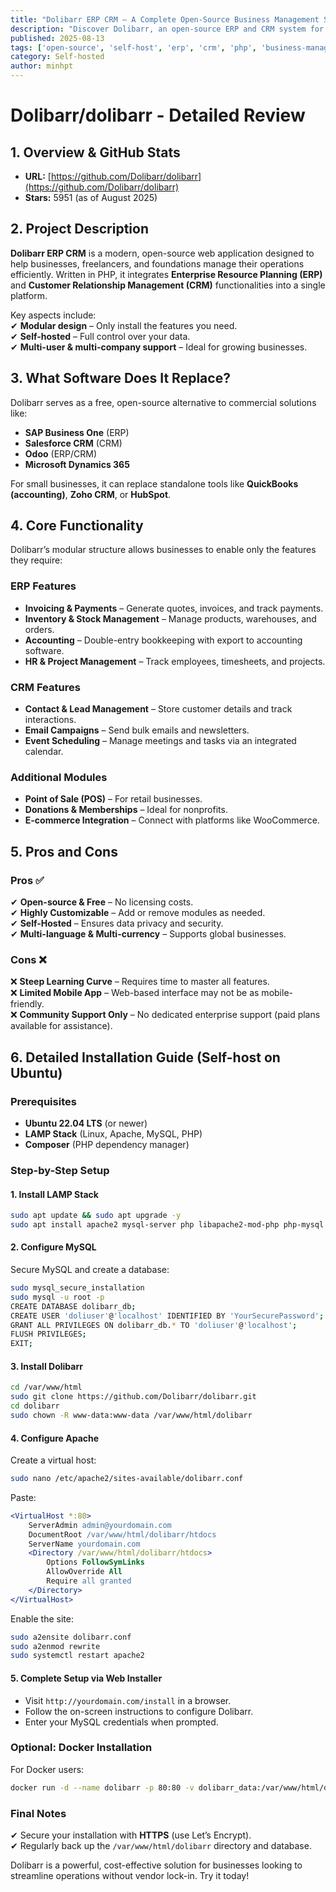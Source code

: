 ```yaml
---
title: "Dolibarr ERP CRM – A Complete Open-Source Business Management Solution"
description: "Discover Dolibarr, an open-source ERP and CRM system for businesses of all sizes. Learn its features, pros & cons, and how to self-host it."
published: 2025-08-13
tags: ['open-source', 'self-host', 'erp', 'crm', 'php', 'business-management']
category: Self-hosted
author: minhpt
---
```


# Dolibarr/dolibarr - Detailed Review

## 1. Overview & GitHub Stats  
- **URL:** [https://github.com/Dolibarr/dolibarr](https://github.com/Dolibarr/dolibarr)  
- **Stars:** 5951 (as of August 2025)  

## 2. Project Description  
**Dolibarr ERP CRM** is a modern, open-source web application designed to help businesses, freelancers, and foundations manage their operations efficiently. Written in PHP, it integrates **Enterprise Resource Planning (ERP)** and **Customer Relationship Management (CRM)** functionalities into a single platform.  

Key aspects include:  
✔ **Modular design** – Only install the features you need.  
✔ **Self-hosted** – Full control over your data.  
✔ **Multi-user & multi-company support** – Ideal for growing businesses.  

## 3. What Software Does It Replace?  
Dolibarr serves as a free, open-source alternative to commercial solutions like:  
- **SAP Business One** (ERP)  
- **Salesforce CRM** (CRM)  
- **Odoo** (ERP/CRM)  
- **Microsoft Dynamics 365**  

For small businesses, it can replace standalone tools like **QuickBooks (accounting)**, **Zoho CRM**, or **HubSpot**.

## 4. Core Functionality  
Dolibarr’s modular structure allows businesses to enable only the features they require:  

### **ERP Features**  
- **Invoicing & Payments** – Generate quotes, invoices, and track payments.  
- **Inventory & Stock Management** – Manage products, warehouses, and orders.  
- **Accounting** – Double-entry bookkeeping with export to accounting software.  
- **HR & Project Management** – Track employees, timesheets, and projects.  

### **CRM Features**  
- **Contact & Lead Management** – Store customer details and track interactions.  
- **Email Campaigns** – Send bulk emails and newsletters.  
- **Event Scheduling** – Manage meetings and tasks via an integrated calendar.  

### **Additional Modules**  
- **Point of Sale (POS)** – For retail businesses.  
- **Donations & Memberships** – Ideal for nonprofits.  
- **E-commerce Integration** – Connect with platforms like WooCommerce.  

## 5. Pros and Cons  

### **Pros ✅**  
✔ **Open-source & Free** – No licensing costs.  
✔ **Highly Customizable** – Add or remove modules as needed.  
✔ **Self-Hosted** – Ensures data privacy and security.  
✔ **Multi-language & Multi-currency** – Supports global businesses.  

### **Cons ❌**  
❌ **Steep Learning Curve** – Requires time to master all features.  
❌ **Limited Mobile App** – Web-based interface may not be as mobile-friendly.  
❌ **Community Support Only** – No dedicated enterprise support (paid plans available for assistance).  

## 6. Detailed Installation Guide (Self-host on Ubuntu)  

### **Prerequisites**  
- **Ubuntu 22.04 LTS** (or newer)  
- **LAMP Stack** (Linux, Apache, MySQL, PHP)  
- **Composer** (PHP dependency manager)  

### **Step-by-Step Setup**  

#### **1. Install LAMP Stack**  
```bash
sudo apt update && sudo apt upgrade -y  
sudo apt install apache2 mysql-server php libapache2-mod-php php-mysql php-curl php-gd php-zip php-xml -y  
```

#### **2. Configure MySQL**  
Secure MySQL and create a database:  
```bash
sudo mysql_secure_installation  
sudo mysql -u root -p  
CREATE DATABASE dolibarr_db;  
CREATE USER 'doliuser'@'localhost' IDENTIFIED BY 'YourSecurePassword';  
GRANT ALL PRIVILEGES ON dolibarr_db.* TO 'doliuser'@'localhost';  
FLUSH PRIVILEGES;  
EXIT;  
```

#### **3. Install Dolibarr**  
```bash
cd /var/www/html  
sudo git clone https://github.com/Dolibarr/dolibarr.git  
cd dolibarr  
sudo chown -R www-data:www-data /var/www/html/dolibarr  
```

#### **4. Configure Apache**  
Create a virtual host:  
```bash
sudo nano /etc/apache2/sites-available/dolibarr.conf  
```
Paste:  
```apache
<VirtualHost *:80>
    ServerAdmin admin@yourdomain.com  
    DocumentRoot /var/www/html/dolibarr/htdocs  
    ServerName yourdomain.com  
    <Directory /var/www/html/dolibarr/htdocs>  
        Options FollowSymLinks  
        AllowOverride All  
        Require all granted  
    </Directory>  
</VirtualHost>  
```
Enable the site:  
```bash
sudo a2ensite dolibarr.conf  
sudo a2enmod rewrite  
sudo systemctl restart apache2  
```

#### **5. Complete Setup via Web Installer**  
- Visit `http://yourdomain.com/install` in a browser.  
- Follow the on-screen instructions to configure Dolibarr.  
- Enter your MySQL credentials when prompted.  

### **Optional: Docker Installation**  
For Docker users:  
```bash
docker run -d --name dolibarr -p 80:80 -v dolibarr_data:/var/www/html/dolibarr -e PHP_TIMEZONE="UTC" dolibarr/dolibarr:latest  
```

### **Final Notes**  
✔ Secure your installation with **HTTPS** (use Let’s Encrypt).  
✔ Regularly back up the `/var/www/html/dolibarr` directory and database.  

Dolibarr is a powerful, cost-effective solution for businesses looking to streamline operations without vendor lock-in. Try it today!  
```